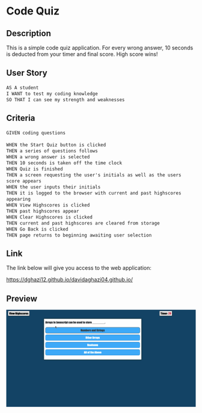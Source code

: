 # Code Quiz

## Description

This is a simple code quiz application. For every wrong answer, 10 seconds is deducted from your timer and final score. High score wins!

## User Story

    AS A student
    I WANT to test my coding knowledge
    SO THAT I can see my strength and weaknesses

## Criteria

    GIVEN coding questions

    WHEN the Start Quiz button is clicked
    THEN a series of questions follows
    WHEN a wrong answer is selected
    THEN 10 seconds is taken off the time clock
    WHEN Quiz is finished
    THEN a screen requesting the user's initials as well as the users score appears
    WHEN the user inputs their initials
    THEN it is logged to the browser with current and past highscores appearing
    WHEN View Highscores is clicked
    THEN past highscores appear
    WHEN Clear Highscores is clicked
    THEN current and past highscores are cleared from storage
    WHEN Go Back is clicked
    THEN page returns to beginning awaiting user selection

## Link

The link below will give you access to the web application:

https://dghazi12.github.io/davidaghazi04.github.io/

## Preview

![](CodeQuiz.gif)
